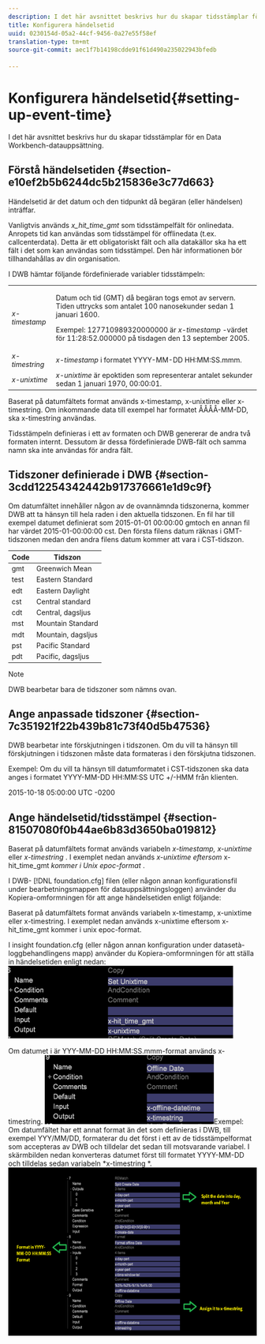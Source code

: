 ```yaml
---
description: I det här avsnittet beskrivs hur du skapar tidsstämplar för en Data Workbench-datauppsättning.
title: Konfigurera händelsetid
uuid: 0230154d-05a2-44cf-9456-0a27e55f58ef
translation-type: tm+mt
source-git-commit: aec1f7b14198cdde91f61d490a235022943bfedb

---
```



# Konfigurera händelsetid{#setting-up-event-time}

I det här avsnittet beskrivs hur du skapar tidsstämplar för en Data Workbench-datauppsättning.

## Förstå händelsetiden {#section-e10ef2b5b6244dc5b215836e3c77d663}

Händelsetid är det datum och den tidpunkt då begäran (eller händelsen) inträffar.

Vanligtvis används *x_hit_time_gmt* som tidsstämpelfält för onlinedata. Anropets tid kan användas som tidsstämpel för offlinedata (t.ex. callcenterdata). Detta är ett obligatoriskt fält och alla datakällor ska ha ett fält i det som kan användas som tidsstämpel. Den här informationen bör tillhandahållas av din organisation.

I DWB hämtar följande fördefinierade variabler tidsstämpeln:

<table id="table_C24BD56CEB4E42F68D645EBB65585D16"> 
 <tbody> 
  <tr> 
   <td colname="col1"><i>x-timestamp</i> </td> 
   <td colname="col2"> <p> Datum och tid (GMT) då begäran togs emot av servern. Tiden uttrycks som antalet 100 nanosekunder sedan 1 januari 1600. </p> <p>Exempel: 127710989320000000 är <i>x-timestamp</i> -värdet för 11:28:52.000000 på tisdagen den 13 september 2005. </p> </td> 
  </tr> 
  <tr> 
   <td colname="col1"><i>x-timestring</i> </td> 
   <td colname="col2"> <i>x-timestamp</i> i formatet YYYY-MM-DD HH:MM:SS.mmm. </td> 
  </tr> 
  <tr> 
   <td colname="col1"><i>x-unixtime</i> </td> 
   <td colname="col2"> <i>x-unixtime</i> är epoktiden som representerar antalet sekunder sedan 1 januari 1970, 00:00:01. </td> 
  </tr> 
 </tbody> 
</table>

Baserat på datumfältets format används x-timestamp, x-unixtime eller x-timestring. Om inkommande data till exempel har formatet ÅÅÅÅ-MM-DD, ska x-timestring användas.

Tidsstämpeln definieras i ett av formaten och DWB genererar de andra två formaten internt. Dessutom är dessa fördefinierade DWB-fält och samma namn ska inte användas för andra fält.

## Tidszoner definierade i DWB {#section-3cdd12254342442b917376661e1d9c9f}

Om datumfältet innehåller någon av de ovannämnda tidszonerna, kommer DWB att ta hänsyn till hela raden i den aktuella tidszonen. En fil har till exempel datumet definierat som 2015-01-01 00:00:00 gmtoch en annan fil har värdet 2015-01-00:00:00 cst. Den första filens datum räknas i GMT-tidszonen medan den andra filens datum kommer att vara i CST-tidszon.

| Code | Tidszon |
|---|---|
| gmt | Greenwich Mean |
| test | Eastern Standard |
| edt | Eastern Daylight |
| cst | Central standard |
| cdt | Central, dagsljus |
| mst | Mountain Standard |
| mdt | Mountain, dagsljus |
| pst | Pacific Standard |
| pdt | Pacific, dagsljus |

>[!NOTE]
>
>DWB bearbetar bara de tidszoner som nämns ovan.

## Ange anpassade tidszoner {#section-7c351921f22b439b81c73f40d5b47536}

DWB bearbetar inte förskjutningen i tidszonen. Om du vill ta hänsyn till förskjutningen i tidszonen måste data formateras i den förskjutna tidszonen.

Exempel: Om du vill ta hänsyn till datumformatet i CST-tidszonen ska data anges i formatet YYYY-MM-DD HH:MM:SS UTC +/-HMM från klienten.

2015-10-18 05:00:00 UTC -0200

## Ange händelsetid/tidsstämpel {#section-81507080f0b44ae6b83d3650ba019812}

Baserat på datumfältets format används variabeln *x-timestamp, x-unixtime* eller *x-timestring* . I exemplet nedan används *x-unixtime eftersom* x-hit_time_gmt *kommer i Unix epoc-format* .

I DWB- [!DNL foundation.cfg] filen (eller någon annan konfigurationsfil under bearbetningsmappen för datauppsättningsloggen) använder du Kopiera-omformningen för att ange händelsetiden enligt följande:

Baserat på datumfältets format används variabeln x-timestamp, x-unixtime eller x-timestring. I exemplet nedan används x-unixtime eftersom x-hit_time_gmt kommer i unix epoc-format.

I insight foundation.cfg (eller någon annan konfiguration under datasetà-loggbehandlingens mapp) använder du Kopiera-omformningen för att ställa in händelsetiden enligt nedan: ![](assets/dwb_impl_timestamp1.png)

Om datumet i är YYY-MM-DD HH:MM:SS.mmm-format används x-timestring. ![](assets/dwb_impl_timestamp2.png)Exempel: Om datumfältet har ett annat format än det som definieras i DWB, till exempel YYY/MM/DD, formaterar du det först i ett av de tidsstämpelformat som accepteras av DWB och tilldelar det sedan till motsvarande variabel. I skärmbilden nedan konverteras datumet först till formatet YYYY-MM-DD och tilldelas sedan variabeln *x-timestring *. ![](assets/dwb_impl_timestamp3.png)

